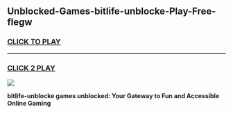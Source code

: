 
## Unblocked-Games-bitlife-unblocke-Play-Free-flegw
<h3>
<a href="https://premium76.site?title=bitlife-unblocke&ref=21A">CLICK TO PLAY</a></h3>
<hr>

<h3>
<a href="https://premium76.site?title=bitlife-unblocke&ref=21A">CLICK 2 PLAY</a>
  
</h3>

<a href="https://premium76.site?title=bitlife-unblocke&ref=21A"><img src="https://clearcache.store/games.png"></a>


**bitlife-unblocke games unblocked: Your Gateway to Fun and Accessible Online Gaming**
